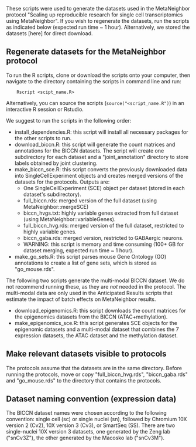 These scripts were used to generate the datasets used in the MetaNeighbor protocol "Scaling up reproducible research for single cell transcriptomics using MetaNeighbor". If you wish to regenerate the datasets, run the scripts as indicated below (expected run time ~ 1 hour). Alternatively, we stored the datasets [here] for direct download.

## Regenerate datasets for the MetaNeighbor protocol

To run the R scripts, clone or download the scripts onto your computer, then navigate to the directory containing the scripts in command line and run:

```
    Rscript <scipt_name.R>
```

Alternatively, you can source the scripts (`source("<script_name.R")`) in an interactive R session or Rstudio.

We suggest to run the scripts in the following order:

 - install_dependencies.R: this script will install all necessary packages for the other scripts to run.
 - download_biccn.R: this script will generate the count matrices and annotations for the BICCN datasets. The script will create one subdirectory for each dataset and a "joint_annotation" directory to store labels obtained by joint clustering.
 - make_biccn_sce.R: this script converts the previously downloaded data into SingleCellExperiment objects and creates merged versions of the datasets for the protocols. Outputs are:
   - One SingleCellExperiment (SCE) object per dataset (stored in each dataset's subdirectory).
   - full_biccn.rds: merged version of the full dataset (using MetaNeighbor::mergeSCE)
   - biccn_hvgs.txt: highly variable genes extracted from full dataset (using MetaNeighbor::variableGenes).
   - full_biccn_hvg.rds: merged version of the full dataset, restricted to highly variable genes.
   - biccn_gaba.rds: merged version, restricted to GABAergic neurons.
   - WARNING: this script is memory and time consuming (100+ GB for dataset merging, expected run time ~ 1 hour).
 - make_go_sets.R: this script parses mouse Gene Ontology (GO) annotations to create a list of gene sets, which is stored as "go_mouse.rds".
 
The following two scripts generate the multi-modal BICCN dataset. We do not recommend running these, as they are *not* needed in the protocol. The multi-modal data are only used in the Anticipated Results scripts that estimate the impact of batch effects on MetaNeighbor results.
 - download_epigenomics.R: this script downloads the count matrices for the epigenomics datasets from the BICCN (ATAC+methylation).
 - make_epigenomics_sce.R: this script generates SCE objects for the epigenomic datasets and a multi-modal dataset that combines the 7 expression datasets, the ATAC dataset and the methylation dataset.
   
## Make relevant datasets visible to protocols

The protocols assume that the datasets are in the same directory. Before running the protocols, move or copy "full_biccn_hvg.rds", "biccn_gaba.rds" and "go_mouse.rds" to the directory that contains the protocols.

## Dataset naming convention (expression data)

The BICCN dataset names were chosen according to the following convention: single cell (sc) or single nuclei (sn), followed by Chromium 10X version 2 (Cv2), 10X version 3 (Cv3), or SmartSeq (SS). There are two single-nuclei 10X version 3 datasets, one generated by the Zeng lab ("snCv3Z"), the other generated by the Macosko lab ("snCv3M").
